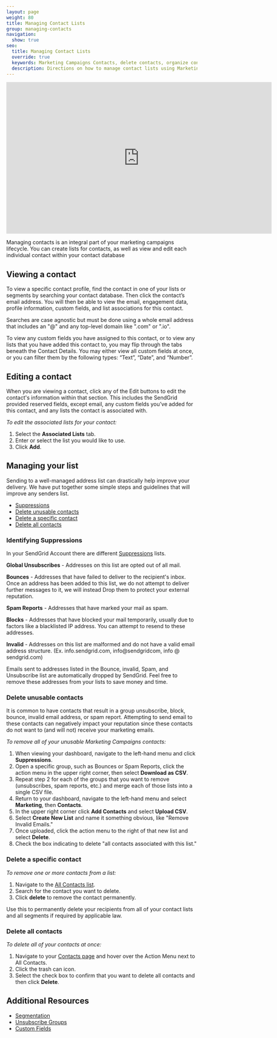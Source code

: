 ```yaml
---
layout: page
weight: 80
title: Managing Contact Lists
group: managing-contacts
navigation:
  show: true
seo:
  title: Managing Contact Lists
  override: true
  keywords: Marketing Campaigns Contacts, delete contacts, organize contacts
  description: Directions on how to manage contact lists using Marketing Campaigns
---
```


<iframe src="https://player.vimeo.com/video/227937591" width="700" height="400" frameborder="0" webkitallowfullscreen mozallowfullscreen allowfullscreen></iframe>

Managing contacts is an integral part of your marketing campaigns lifecycle. You can create lists for contacts, as well as view and edit each individual contact within your contact database

## 	Viewing a contact

To view a specific contact profile, find the contact in one of your lists or segments by searching your contact database. Then click the contact’s email address. You will then be able to view the email, engagement data, profile information, custom fields, and list associations for this contact.

<call-out>

Searches are case agnostic but must be done using a whole email address that includes an "@" and any top-level domain like ".com" or ".io".

</call-out>

To view any custom fields you have assigned to this contact, or to view any lists that you have added this contact to, you may flip through the tabs beneath the Contact Details. You may either view all custom fields at once, or you can filter them by the following types: “Text”, “Date”, and “Number”.

## 	Editing a contact

When you are viewing a contact, click any of the Edit buttons to edit the contact's information within that section. This includes the SendGrid provided reserved fields, except email, any custom fields you’ve added for this contact, and any lists the contact is associated with.

*To edit the associated lists for your contact:*

1. Select the **Associated Lists** tab.
2. Enter or select the list you would like to use.
3. Click **Add**.

## 	Managing your list

Sending to a well-managed address list can drastically help improve your delivery. We have put together some simple steps and guidelines that will improve any senders list.

* [Suppressions](#identifying-suppressions)
* [Delete unusable contacts](#delete-unusable-contacts)
* [Delete a specific contact](#delete-a-specific-contact)
* [Delete all contacts](#delete-all-contacts)

 ### 	Identifying Suppressions

In your SendGrid Account there are different [Suppressions]({{root_url}}/help-support/sending-email/index-suppressions/) lists.

**Global Unsubscribes** - Addresses on this list are opted out of all mail.

**Bounces** - Addresses that have failed to deliver to the recipient's inbox. Once an address has been added to this list, we do not attempt to deliver further messages to it, we will instead Drop them to protect your external reputation.

**Spam Reports** - Addresses that have marked your mail as spam.

**Blocks** - Addresses that have blocked your mail temporarily, usually due to factors like a blacklisted IP address. You can attempt to resend to these addresses.

**Invalid** - Addresses on this list are malformed and do not have a valid email address structure. (Ex. info.sendgrid.com, info@sendgridcom, info @ sendgrid.com)

Emails sent to addresses listed in the Bounce, invalid, Spam, and Unsubscribe list are automatically dropped by SendGrid. Feel free to remove these addresses from your lists to save money and time.

 ### 	Delete unusable contacts

It is common to have contacts that result in a group unsubscribe, block, bounce, invalid email address, or spam report. Attempting to send email to these contacts can negatively impact your reputation since these contacts do not want to (and will not) receive your marketing emails.

*To remove all of your unusable Marketing Campaigns contacts:*

1. When viewing your dashboard, navigate to the left-hand menu and click **Suppressions**.
1. Open a specific group, such as Bounces or Spam Reports, click the action menu in the upper right corner, then select **Download as CSV**.
1. Repeat step 2 for each of the groups that you want to remove (unsubscribes, spam reports, etc.) and merge each of those lists into a single CSV file.
1. Return to your dashboard, navigate to the left-hand menu and select **Marketing**, then **Contacts**.
1. In the upper right corner click **Add Contacts** and select **Upload CSV**.
1. Select **Create New List** and name it something obvious, like "Remove Invalid Emails."
1. Once uploaded, click the action menu to the right of that new list and select **Delete**.
1. Check the box indicating to delete "all contacts associated with this list."

 ### 	Delete a specific contact

*To remove one or more contacts from a list:*

1. Navigate to the [All Contacts list](https://sendgrid.com/marketing_campaigns/ui/all_contacts).
1. Search for the contact you want to delete.
1. Click **delete** to remove the contact permanently.

<call-out type="warning">

Use this to permanently delete your recipients from all of your contact lists and all segments if required by applicable law.

</call-out>

 ### 	Delete all contacts

*To delete all of your contacts at once:*

 1. Navigate to your [Contacts page](https://sendgrid.com/marketing_campaigns/contacts) and hover over the Action Menu next to All Contacts.
 1. Click the trash can icon.
 1. Select the check box to confirm that you want to delete all contacts and then click **Delete**.

 ##	Additional Resources
- [Segmentation]({{root_url}}/help-support/managing-contacts/segmenting-your-contacts/)
- [Unsubscribe Groups]({{root_url}}/help-support/sending-email/index-suppressions/)
- [Custom Fields]({{root_url}}/help-support/sending-email/custom-fields/)

